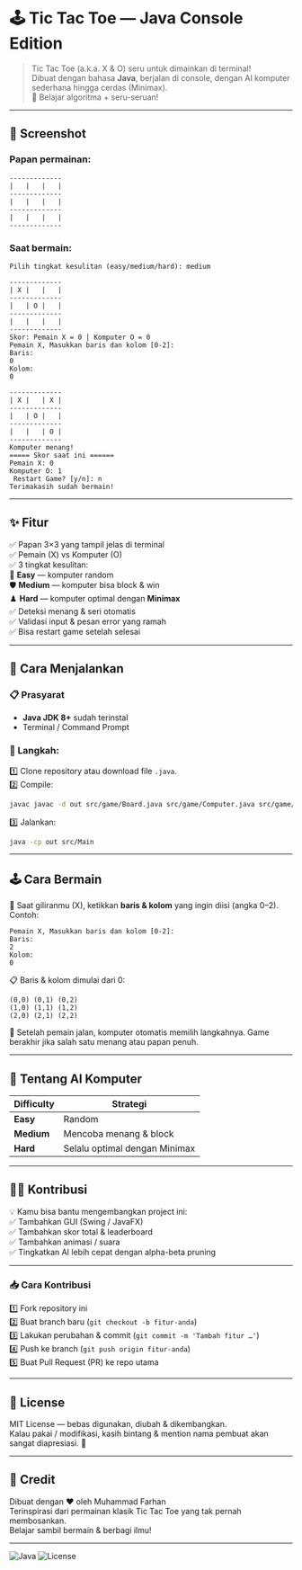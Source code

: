 # 🕹️ Tic Tac Toe — Java Console Edition

> Tic Tac Toe (a.k.a. X & O) seru untuk dimainkan di terminal!  
> Dibuat dengan bahasa **Java**, berjalan di console, dengan AI komputer sederhana hingga cerdas (Minimax).  
> 🧠 Belajar algoritma + seru-seruan!

---

## 🎨 Screenshot

### Papan permainan:
```
-------------
|   |   |   |
-------------
|   |   |   |
-------------
|   |   |   |
-------------
```

### Saat bermain:
```
Pilih tingkat kesulitan (easy/medium/hard): medium

-------------
| X |   |   |
-------------
|   | O |   |
-------------
|   |   |   |
-------------
Skor: Pemain X = 0 | Komputer O = 0
Pemain X, Masukkan baris dan kolom [0-2]: 
Baris:
0
Kolom: 
0

-------------
| X |   | X |
-------------
|   | O |   |
-------------
|   |   | O |
-------------
Komputer menang!
===== Skor saat ini ======
Pemain X: 0
Komputer O: 1
 Restart Game? [y/n]: n
Terimakasih sudah bermain!
```

---

## ✨ Fitur

✅ Papan 3×3 yang tampil jelas di terminal  
✅ Pemain (X) vs Komputer (O)  
✅ 3 tingkat kesulitan:  
🎲 **Easy** — komputer random  
🛡️ **Medium** — komputer bisa block & win  
♟️ **Hard** — komputer optimal dengan **Minimax**  
✅ Deteksi menang & seri otomatis  
✅ Validasi input & pesan error yang ramah  
✅ Bisa restart game setelah selesai

---

## 🚀 Cara Menjalankan

### 📋 Prasyarat
- **Java JDK 8+** sudah terinstal
- Terminal / Command Prompt

### 🔧 Langkah:
1️⃣ Clone repository atau download file `.java`.  
2️⃣ Compile:
```bash
javac javac -d out src/game/Board.java src/game/Computer.java src/game/Game.java src/game/Score.java src/Main.java
```
3️⃣ Jalankan:
```bash
java -cp out src/Main
```

---

## 🕹️ Cara Bermain

🎯 Saat giliranmu (X), ketikkan **baris & kolom** yang ingin diisi (angka 0–2).  
Contoh:
```
Pemain X, Masukkan baris dan kolom [0-2]:
Baris:
2
Kolom: 
0
```

📋 Baris & kolom dimulai dari 0:
```
(0,0) (0,1) (0,2)
(1,0) (1,1) (1,2)
(2,0) (2,1) (2,2)
```

🧠 Setelah pemain jalan, komputer otomatis memilih langkahnya.
Game berakhir jika salah satu menang atau papan penuh.

---

## 🧠 Tentang AI Komputer

| Difficulty | Strategi |
|------------|-----------|
| **Easy**   | Random |
| **Medium** | Mencoba menang & block |
| **Hard**   | Selalu optimal dengan Minimax |

---

## 👨‍💻 Kontribusi

💡 Kamu bisa bantu mengembangkan project ini:  
✅ Tambahkan GUI (Swing / JavaFX)  
✅ Tambahkan skor total & leaderboard  
✅ Tambahkan animasi / suara  
✅ Tingkatkan AI lebih cepat dengan alpha-beta pruning

---

### 📥 Cara Kontribusi
1️⃣ Fork repository ini  
2️⃣ Buat branch baru (`git checkout -b fitur-anda`)  
3️⃣ Lakukan perubahan & commit (`git commit -m 'Tambah fitur …'`)  
4️⃣ Push ke branch (`git push origin fitur-anda`)  
5️⃣ Buat Pull Request (PR) ke repo utama

---

## 📜 License

MIT License — bebas digunakan, diubah & dikembangkan.  
Kalau pakai / modifikasi, kasih bintang & mention nama pembuat akan sangat diapresiasi. 🌟

---

## 🙏 Credit

Dibuat dengan ❤️ oleh Muhammad Farhan  
Terinspirasi dari permainan klasik Tic Tac Toe yang tak pernah membosankan.  
Belajar sambil bermain & berbagi ilmu!

---

![Java](https://img.shields.io/badge/Made%20with-Java-blue?style=flat-square)
![License](https://img.shields.io/badge/License-MIT-green?style=flat-square)
